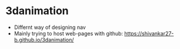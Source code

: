 # 3danimation
- Differnt way of designing nav
- Mainly trying to host web-pages with github:
https://shivankar27-b.github.io/3danimation/
